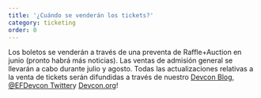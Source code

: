 ```yaml
---
title: '¿Cuándo se venderán los tickets?'
category: ticketing
order: 0
---
```


Los boletos se venderán a través de una preventa de Raffle+Auction en junio (pronto habrá más noticias). Las ventas de admisión general se llevarán a cabo durante julio y agosto. Todas las actualizaciones relativas a la venta de tickets serán difundidas a través de nuestro [Devcon Blog](https://blog.ethereum.org/category/devcon/), [@EFDevcon Twitter](https://twitter.com/EFDevcon)y [Devcon.org](https://devcon.org)!
